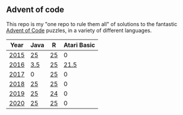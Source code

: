 ## Advent of code

This repo is my "one repo to rule them all" of solutions to the
fantastic [Advent of Code](https://adventofcode.com) puzzles, 
in a variety of different languages.

| Year          | Java             | R            | Atari Basic             |
|---------------|------------------|--------------|-------------------------|
| [2015](2015/) | [25](2015/Java)  | [25](2015/R) | 0                       |
| [2016](2016/) | [3.5](2016/Java) | [25](2016/R) | [21.5](2016/AtariBasic) |
| [2017](2017/) | 0                | [25](2017/R) | 0                       |
| [2018](2018/) | [25](2018/Java)  | [25](2018/R) | 0                       |
| [2019](2019/) | [25](2019/Java)  | [24](2019/R) | 0                       |
| [2020](2020/) | [25](2020/Java)  | [25](2020/R) | 0                       |
